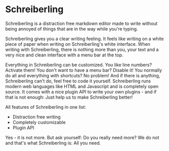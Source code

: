 # Schreiberling
Schreiberling is a distraction free markdown editor made to write without being annoyed of things that are in the way while you're typing.

Schreiberling gives you a clear writing feeling. It feels like writing on a white piece of paper when writing on Schreiberling's white interface. When writing with Schreiberling, there is nothing more than you, your text and a very nice and clean interface with a menu bar at the top.

Everything in Schreiberling can be customized. You like line numbers? Activate them! You don't want to have a menu bar? Disable it! You normally do all and everything with shortcuts? No problem! And if there is anything, Schreiberling can't do, feel free to code it yourself. Schreiberling runs modern web languages like HTML and Javascript and is completely open source. It comes with a nice plugin API to write your own plugins - and if that is not enough: Just help us to make Schreiberling better!

All features of Schreiberling in one list:

* Distraction free writing
* Completely customizable
* Plugin API

Yes - it is not more. But ask yourself: Do you really need more? We do not and that's what Schreiberling is: All you need.